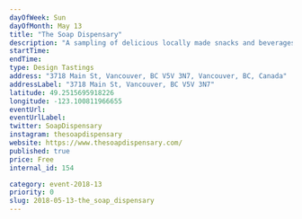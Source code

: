 ```yaml
---
dayOfWeek: Sun
dayOfMonth: May 13
title: "The Soap Dispensary"
description: "A sampling of delicious locally made snacks and beverages."
startTime: 
endTime: 
type: Design Tastings
address: "3718 Main St, Vancouver, BC V5V 3N7, Vancouver, BC, Canada"
addressLabel: "3718 Main St, Vancouver, BC V5V 3N7"
latitude: 49.2515695918226
longitude: -123.100811966655
eventUrl: 
eventUrlLabel: 
twitter: SoapDispensary
instagram: thesoapdispensary
website: https://www.thesoapdispensary.com/
published: true
price: Free
internal_id: 154

category: event-2018-13
priority: 0
slug: 2018-05-13-the_soap_dispensary
---
```

